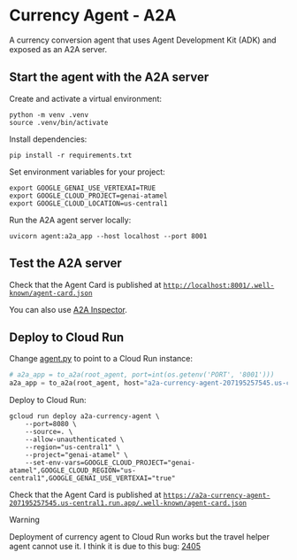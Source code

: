# Currency Agent - A2A

A currency conversion agent that uses Agent Development Kit (ADK) and exposed as an A2A server.

## Start the agent with the A2A server

Create and activate a virtual environment:

```shell
python -m venv .venv
source .venv/bin/activate
```

Install dependencies:

```shell
pip install -r requirements.txt
```

Set environment variables for your project:

```shell
export GOOGLE_GENAI_USE_VERTEXAI=TRUE
export GOOGLE_CLOUD_PROJECT=genai-atamel
export GOOGLE_CLOUD_LOCATION=us-central1
```

Run the A2A agent server locally:

```shell
uvicorn agent:a2a_app --host localhost --port 8001
```

## Test the A2A server

Check that the Agent Card is published at [`http://localhost:8001/.well-known/agent-card.json`](http://localhost:8001/.well-known/agent-card.json)

You can also use [A2A Inspector](https://github.com/a2aproject/a2a-inspector).

## Deploy to Cloud Run

Change [agent.py](./agent.py) to point to a Cloud Run instance:

```python
# a2a_app = to_a2a(root_agent, port=int(os.getenv('PORT', '8001')))
a2a_app = to_a2a(root_agent, host="a2a-currency-agent-207195257545.us-central1.run.app", port=int(os.getenv('PORT', '8001')))
```

Deploy to Cloud Run:

```shell
gcloud run deploy a2a-currency-agent \
    --port=8080 \
    --source=. \
    --allow-unauthenticated \
    --region="us-central1" \
    --project="genai-atamel" \
    --set-env-vars=GOOGLE_CLOUD_PROJECT="genai-atamel",GOOGLE_CLOUD_REGION="us-central1",GOOGLE_GENAI_USE_VERTEXAI="true"
```

Check that the Agent Card is published at [`https://a2a-currency-agent-207195257545.us-central1.run.app/.well-known/agent-card.json`](https://a2a-currency-agent-207195257545.us-central1.run.app/.well-known/agent-card.json)

> [!WARNING]
> Deployment of currency agent to Cloud Run works but the travel helper agent cannot use it. I think it is due to this
> bug: [2405](https://github.com/google/adk-python/issues/2405)
